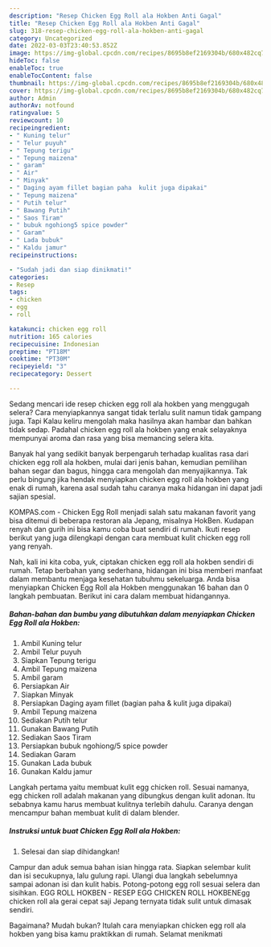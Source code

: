 ```yaml
---
description: "Resep Chicken Egg Roll ala Hokben Anti Gagal"
title: "Resep Chicken Egg Roll ala Hokben Anti Gagal"
slug: 318-resep-chicken-egg-roll-ala-hokben-anti-gagal
category: Uncategorized
date: 2022-03-03T23:40:53.852Z
image: https://img-global.cpcdn.com/recipes/8695b8ef2169304b/680x482cq70/chicken-egg-roll-ala-hokben-foto-resep-utama.jpg
hideToc: false
enableToc: true
enableTocContent: false
thumbnail: https://img-global.cpcdn.com/recipes/8695b8ef2169304b/680x482cq70/chicken-egg-roll-ala-hokben-foto-resep-utama.jpg
cover: https://img-global.cpcdn.com/recipes/8695b8ef2169304b/680x482cq70/chicken-egg-roll-ala-hokben-foto-resep-utama.jpg
author: Admin
authorAv: notfound
ratingvalue: 5
reviewcount: 10
recipeingredient:
- " Kuning telur"
- " Telur puyuh"
- " Tepung terigu"
- " Tepung maizena"
- " garam"
- " Air"
- " Minyak"
- " Daging ayam fillet bagian paha  kulit juga dipakai"
- " Tepung maizena"
- " Putih telur"
- " Bawang Putih"
- " Saos Tiram"
- " bubuk ngohiong5 spice powder"
- " Garam"
- " Lada bubuk"
- " Kaldu jamur"
recipeinstructions:

- "Sudah jadi dan siap dinikmati!"
categories:
- Resep
tags:
- chicken
- egg
- roll

katakunci: chicken egg roll 
nutrition: 165 calories
recipecuisine: Indonesian
preptime: "PT18M"
cooktime: "PT30M"
recipeyield: "3"
recipecategory: Dessert

---
```



Sedang mencari ide resep chicken egg roll ala hokben yang menggugah selera? Cara menyiapkannya sangat tidak terlalu sulit namun tidak gampang juga. Tapi Kalau keliru mengolah maka hasilnya akan hambar dan bahkan tidak sedap. Padahal chicken egg roll ala hokben yang enak selayaknya mempunyai aroma dan rasa yang bisa memancing selera kita.


Banyak hal yang sedikit banyak berpengaruh terhadap kualitas rasa dari chicken egg roll ala hokben, mulai dari jenis bahan, kemudian pemilihan bahan segar dan bagus, hingga cara mengolah dan menyajikannya. Tak perlu bingung jika hendak menyiapkan chicken egg roll ala hokben yang enak di rumah, karena asal sudah tahu caranya maka hidangan ini dapat jadi sajian spesial.

KOMPAS.com - Chicken Egg Roll menjadi salah satu makanan favorit yang bisa ditemui di beberapa restoran ala Jepang, misalnya HokBen. Kudapan renyah dan gurih ini bisa kamu coba buat sendiri di rumah. Ikuti resep berikut yang juga dilengkapi dengan cara membuat kulit chicken egg roll yang renyah.


Nah, kali ini kita coba, yuk, ciptakan chicken egg roll ala hokben sendiri di rumah. Tetap berbahan yang sederhana, hidangan ini bisa memberi manfaat dalam membantu menjaga kesehatan tubuhmu sekeluarga. Anda bisa menyiapkan Chicken Egg Roll ala Hokben menggunakan 16 bahan dan 0 langkah pembuatan. Berikut ini cara dalam membuat hidangannya.

<!--inarticleads1-->

##### Bahan-bahan dan bumbu yang dibutuhkan dalam menyiapkan Chicken Egg Roll ala Hokben:

1. Ambil  Kuning telur
1. Ambil  Telur puyuh
1. Siapkan  Tepung terigu
1. Ambil  Tepung maizena
1. Ambil  garam
1. Persiapkan  Air
1. Siapkan  Minyak
1. Persiapkan  Daging ayam fillet (bagian paha &amp; kulit juga dipakai)
1. Ambil  Tepung maizena
1. Sediakan  Putih telur
1. Gunakan  Bawang Putih
1. Sediakan  Saos Tiram
1. Persiapkan  bubuk ngohiong/5 spice powder
1. Sediakan  Garam
1. Gunakan  Lada bubuk
1. Gunakan  Kaldu jamur


Langkah pertama yaitu membuat kulit egg chicken roll. Sesuai namanya, egg chicken roll adalah makanan yang dibungkus dengan kulit adonan. Itu sebabnya kamu harus membuat kulitnya terlebih dahulu. Caranya dengan mencampur bahan membuat kulit di dalam blender. 

<!--inarticleads2-->

##### Instruksi untuk buat Chicken Egg Roll ala Hokben:


1. Selesai dan siap dihidangkan!

Campur dan aduk semua bahan isian hingga rata. Siapkan selembar kulit dan isi secukupnya, lalu gulung rapi. Ulangi dua langkah sebelumnya sampai adonan isi dan kulit habis. Potong-potong egg roll sesuai selera dan sisihkan. EGG ROLL HOKBEN - RESEP EGG CHICKEN ROLL HOKBENEgg chicken roll ala gerai cepat saji Jepang ternyata tidak sulit untuk dimasak sendiri. 

Bagaimana? Mudah bukan? Itulah cara menyiapkan chicken egg roll ala hokben yang bisa kamu praktikkan di rumah. Selamat menikmati
